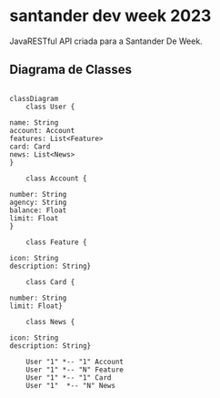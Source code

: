 # santander dev week 2023
JavaRESTful API criada para a Santander De Week.

## Diagrama de Classes

```mermaid

classDiagram
    class User {
        
name: String
account: Account
features: List<Feature>
card: Card
news: List<News>
}

    class Account {
        
number: String
agency: String
balance: Float
limit: Float
}

    class Feature {
        
icon: String
description: String}

    class Card {
        
number: String
limit: Float}

    class News {
        
icon: String
description: String}

    User "1" *-- "1" Account
    User "1" *-- "N" Feature
    User "1" *-- "1" Card
    User "1"  *-- "N" News
```
